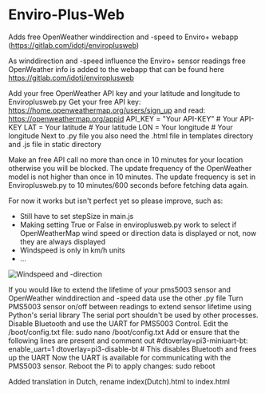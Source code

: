 # Enviro-Plus-Web
Adds free OpenWeather winddirection and -speed to Enviro+ webapp (https://gitlab.com/idotj/enviroplusweb)

As winddirection and -speed influence the Enviro+ sensor readings free OpenWeather info is added to the webapp that can be found here https://gitlab.com/idotj/enviroplusweb

Add your free OpenWeather API key and your latitude and longitude to Enviroplusweb.py
Get your free API key: https://home.openweathermap.org/users/sign_up and read: https://openweathermap.org/appid
API_KEY = "Your API-KEY" # Your API-KEY
LAT = Your latitude  # Your latitude
LON = Your longitude  # Your longitude
Next to .py file you also need the .html file in templates directory and .js file in static directory

Make an free API call no more than once in 10 minutes for your location otherwise you will be blocked.
The update frequency of the OpenWeather model is not higher than once in 10 minutes.
The update frequency is set in Enviroplusweb.py to 10 minutes/600 seconds before fetching data again.

For now it works but isn't perfect yet so please improve, such as:
- Still have to set stepSize in main.js
- Making setting True or False in enviroplusweb.py work to select if OpenWeatherMap wind speed or direction data is displayed or not, now they are always displayed
- Windspeed is only in km/h units
- ...

![Windspeed and -direction](https://github.com/user-attachments/assets/03c23231-667f-4b2a-9844-245ac759b7f6)

If you would like to extend the lifetime of your pms5003 sensor and OpenWeather winddirection and -speed data use the other .py file
Turn PMS5003 sensor on/off between readings to extend sensor lifetime using Python's serial library
The serial port shouldn't be used by other processes. Disable Bluetooth and use the UART for PMS5003 Control. Edit the /boot/config.txt file:
    sudo nano /boot/config.txt
Add or ensure that the following lines are present and comment out #dtoverlay=pi3-miniuart-bt:
    enable_uart=1
    dtoverlay=pi3-disable-bt  # This disables Bluetooth and frees up the UART
Now the UART is available for communicating with the PMS5003 sensor. Reboot the Pi to apply changes:
    sudo reboot

Added translation in Dutch, rename index(Dutch).html to index.html
